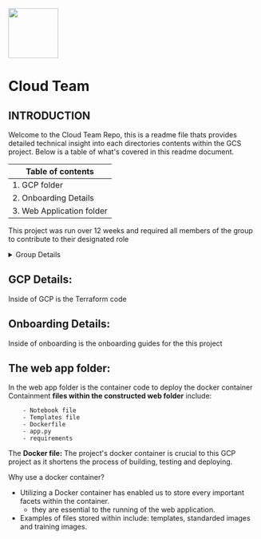 <img src="https://github.com/jethall1/breaking-captcha/blob/Cloud_Dev/Teams_T2_2022/Cloud_Dev/cloud_logo.png?raw=true" width="100" height="100">
<h1> <strong>Cloud Team</strong> </h1>
<h2> <strong>INTRODUCTION</strong> </h2>
<p>Welcome to the Cloud Team Repo, this is a readme file thats provides detailed technical insight into each directories contents within the GCS project. 
Below is a table of what's covered in this readme document.  </p>

|Table of contents|
|-----------------|
| 1. GCP folder                 |
| 2. Onboarding Details                |
| 3. Web Application folder                |

<p>This project was run over 12 weeks and required all members of the group to contribute to their designated role </p> 

<details><summary>Group Details</summary>
    <p>Member details of the group can be seen in the table below</p> 
    
   | Senior Members | Junior Members |
   | -------------- | -------------- |
   | Jet Hall       | Agrim Gautam           |
   | Connor Gent    | Luka Croote         |
   | Cecilia Sammuit      | Terry Skliros         |
    
</details>

    




## **GCP Details:** ##
<p>Inside of GCP is the Terraform code



</p>

## **Onboarding Details:** ##
<p>Inside of onboarding is the onboarding guides for the this project
</p>


## **The web app folder:** ##
<p>In the web app folder is the container code to deploy the docker container
    Containment <strong>files within the constructed web folder</strong> include:

        - Notebook file
        - Templates file
        - Dockerfile
        - app.py 
        - requirements
        
</p>
<p> The <strong>Docker file:</strong>  
      The project's docker container is crucial to this GCP project as it shortens the process of building, testing and deploying.</p>

Why use a docker container?
  * Utilizing a Docker container has enabled us to store every important facets within the container. 
      * they are essential to the running of the web application. 
  * Examples of files stored within include: templates, standarded images and training images. 

    
